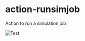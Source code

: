 # action-runsimjob

Action to run a simulation job

![Test](https://github.com/art-e-fact/action-runsimjob/actions/workflows/test.yml/badge.svg)
